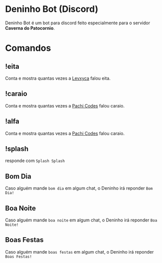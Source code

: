 # Deninho Bot (Discord)

Deninho Bot é um bot para discord feito especialmente para o servidor **Caverna do Patocornio**.

# Comandos

## !eita

Conta e mostra quantas vezes a [Levxyca](https://github.com/levxyca) falou eita.

## !caraio

Conta e mostra quantas vezes a [Pachi Codes](https://github.com/pachicodes) falou caraio.

## !alfa

Conta e mostra quantas vezes a [Pachi Codes](https://github.com/pachicodes) falou caraio.

## !splash

responde com `Splash Splash`

## Bom Dia

Caso alguém mande `bom dia` em algum chat, o Deninho irá reponder `Bom Dia!`

## Boa Noite

Caso alguém mande `boa noite` em algum chat, o Deninho irá reponder `Boa Noite!`

## Boas Festas

Caso alguém mande `boas festas` em algum chat, o Deninho irá reponder `Boas Festas!`
